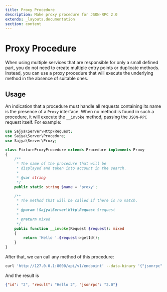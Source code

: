 ```yaml
---
title: Proxy Procedure
description: Make proxy procedure for JSON-RPC 2.0
extends: _layouts.documentation
section: content
---
```


# Proxy Procedure

When using multiple services that are responsible for only a small defined part,
you do not need to create multiple entry points or duplicate methods.
Instead, you can use a proxy procedure that will execute the underlying method in the absence of suitable ones.

## Usage


An indication that a procedure must handle all requests containing its name is the presence of a `Proxy` interface.
When no method is found in such a procedure, it will execute the `__invoke` method, passing the `JSON-RPC` request itself. For example:


```php
use Sajya\Server\Http\Request;
use Sajya\Server\Procedure;
use Sajya\Server\Proxy;

class FixtureProxyProcedure extends Procedure implements Proxy
{
    /**
     * The name of the procedure that will be
     * displayed and taken into account in the search.
     *
     * @var string
     */
    public static string $name = 'proxy';

    /**
     * The method that will be called if there is no match.
     * 
     * @param \Sajya\Server\Http\Request $request
     *
     * @return mixed
     */
    public function __invoke(Request $request): mixed
    {
        return 'Hello '.$request->getId();
    }
}
```

After that, we can call any method of this procedure:

```bash
curl 'http://127.0.0.1:8000/api/v1/endpoint' --data-binary '{"jsonrpc":"2.0","method":"proxy@ping","id":2}'
```

And the result is

```json
{"id": "2", "result": "Hello 2", "jsonrpc": "2.0"}
```
